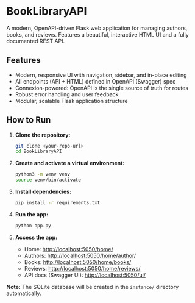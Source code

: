 # BookLibraryAPI

A modern, OpenAPI-driven Flask web application for managing authors, books, and reviews. Features a beautiful, interactive HTML UI and a fully documented REST API.

## Features

- Modern, responsive UI with navigation, sidebar, and in-place editing
- All endpoints (API + HTML) defined in OpenAPI (Swagger) spec
- Connexion-powered: OpenAPI is the single source of truth for routes
- Robust error handling and user feedback
- Modular, scalable Flask application structure

## How to Run

1. **Clone the repository:**
   ```sh
   git clone <your-repo-url>
   cd BookLibraryAPI
   ```

2. **Create and activate a virtual environment:**
   ```sh
   python3 -m venv venv
   source venv/bin/activate
   ```

3. **Install dependencies:**
   ```sh
   pip install -r requirements.txt
   ```

4. **Run the app:**
   ```sh
   python app.py
   ```

5. **Access the app:**
   - Home: [http://localhost:5050/home/](http://localhost:5050/home/)
   - Authors: [http://localhost:5050/home/author/](http://localhost:5050/home/author/)
   - Books: [http://localhost:5050/home/books/](http://localhost:5050/home/books/)
   - Reviews: [http://localhost:5050/home/reviews/](http://localhost:5050/home/reviews/)
   - API docs (Swagger UI): [http://localhost:5050/ui/](http://localhost:5050/ui/)

**Note:** The SQLite database will be created in the `instance/` directory automatically.
